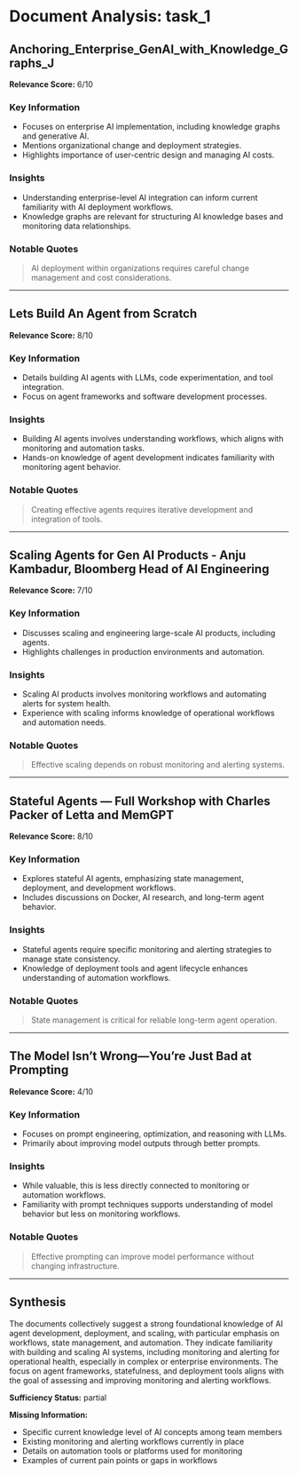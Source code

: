 # Document Analysis: task_1

## Anchoring_Enterprise_GenAI_with_Knowledge_Graphs_J
**Relevance Score:** 6/10

### Key Information
- Focuses on enterprise AI implementation, including knowledge graphs and generative AI.
- Mentions organizational change and deployment strategies.
- Highlights importance of user-centric design and managing AI costs.

### Insights
- Understanding enterprise-level AI integration can inform current familiarity with AI deployment workflows.
- Knowledge graphs are relevant for structuring AI knowledge bases and monitoring data relationships.

### Notable Quotes
> AI deployment within organizations requires careful change management and cost considerations.

---

## Lets Build An Agent from Scratch
**Relevance Score:** 8/10

### Key Information
- Details building AI agents with LLMs, code experimentation, and tool integration.
- Focus on agent frameworks and software development processes.

### Insights
- Building AI agents involves understanding workflows, which aligns with monitoring and automation tasks.
- Hands-on knowledge of agent development indicates familiarity with monitoring agent behavior.

### Notable Quotes
> Creating effective agents requires iterative development and integration of tools.

---

## Scaling Agents for Gen AI Products - Anju Kambadur, Bloomberg Head of AI Engineering
**Relevance Score:** 7/10

### Key Information
- Discusses scaling and engineering large-scale AI products, including agents.
- Highlights challenges in production environments and automation.

### Insights
- Scaling AI products involves monitoring workflows and automating alerts for system health.
- Experience with scaling informs knowledge of operational workflows and automation needs.

### Notable Quotes
> Effective scaling depends on robust monitoring and alerting systems.

---

## Stateful Agents — Full Workshop with Charles Packer of Letta and MemGPT
**Relevance Score:** 8/10

### Key Information
- Explores stateful AI agents, emphasizing state management, deployment, and development workflows.
- Includes discussions on Docker, AI research, and long-term agent behavior.

### Insights
- Stateful agents require specific monitoring and alerting strategies to manage state consistency.
- Knowledge of deployment tools and agent lifecycle enhances understanding of automation workflows.

### Notable Quotes
> State management is critical for reliable long-term agent operation.

---

## The Model Isn’t Wrong—You’re Just Bad at Prompting
**Relevance Score:** 4/10

### Key Information
- Focuses on prompt engineering, optimization, and reasoning with LLMs.
- Primarily about improving model outputs through better prompts.

### Insights
- While valuable, this is less directly connected to monitoring or automation workflows.
- Familiarity with prompt techniques supports understanding of model behavior but less on monitoring workflows.

### Notable Quotes
> Effective prompting can improve model performance without changing infrastructure.

---

## Synthesis
The documents collectively suggest a strong foundational knowledge of AI agent development, deployment, and scaling, with particular emphasis on workflows, state management, and automation. They indicate familiarity with building and scaling AI systems, including monitoring and alerting for operational health, especially in complex or enterprise environments. The focus on agent frameworks, statefulness, and deployment tools aligns with the goal of assessing and improving monitoring and alerting workflows.

**Sufficiency Status:** partial

**Missing Information:**
- Specific current knowledge level of AI concepts among team members
- Existing monitoring and alerting workflows currently in place
- Details on automation tools or platforms used for monitoring
- Examples of current pain points or gaps in workflows